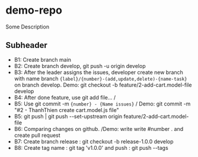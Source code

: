 # demo-repo

Some Description

## Subheader

- B1: Create branch main
- B2: Create branch develop, git push -u origin develop
- B3: After the leader assigns the issues, developer create new branch with name branch `{label}/{number}-(add,update,delete)-{name-task}` on branch develop.
    Demo: git checkout -b feature/2-add-cart.model-file develop
- B4: After done feature, use git add file... /
- B5: Use git commit -m `{number} - {Name issues}` / Demo: git commit -m "#2 - ThanhThien create cart.model.js file"
- B5: git push | git push --set-upstream origin feature/2-add-cart.model-file
- B6: Comparing changes on github. /Demo: write write #number . and create pull request
- B7: Create branch release : git checkout -b release-1.0.0 develop
- B8: Create tag name : git tag 'v1.0.0' and push : git push --tags